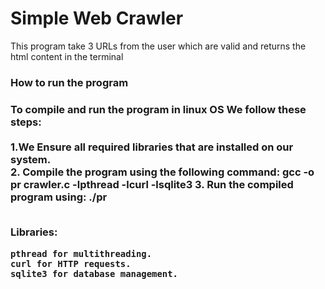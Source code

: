 <h1>Simple Web Crawler</h1>

<p>This program take 3 URLs from the user which are valid and returns the html content in the terminal
</p>

<h3>How to run the program<h3>
<P><b>To compile and run the program in linux OS  We follow these steps:<b> <br><br>
1.We Ensure all required libraries that are installed on our system.<br>
2. Compile the program using the following command:
            gcc -o pr crawler.c -lpthread -lcurl -lsqlite3
3. Run the compiled program using:
              ./pr<br><br><p>

Libraries:

	pthread for multithreading.
	curl for HTTP requests.
	sqlite3 for database management.
   

